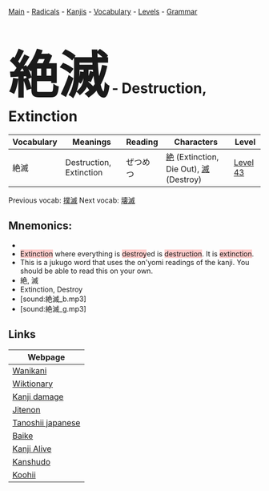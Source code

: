 <style> bigfont {font-size: 100px}</style>
[Main](../README.md) -
[Radicals](../radicals.md) -
[Kanjis](../kanjis.md) -
[Vocabulary](../vocabulary.md) -
[Levels](../levels.md) -
[Grammar](../grammar.md)
# <bigfont> 絶滅</bigfont> - Destruction, Extinction 

| Vocabulary | Meanings | Reading | Characters | Level |
| --- | --- | --- | --- | --- |
| 絶滅 | Destruction, Extinction | ぜつめつ |  [絶](../kanjis/絶.md) (Extinction, Die Out), [滅](../kanjis/滅.md) (Destroy) | [Level 43](../levels/wk_level43.md) |

Previous vocab: [撲滅](撲滅.md) Next vocab: [壊滅](壊滅.md) 

## Mnemonics:

* 
* <span style="background-color:#ffcccb"> Extinction</span> where everything is <span style="background-color:#ffcccb"> destroy</span>ed is <span style="background-color:#ffcccb"> destruction</span>. It is <span style="background-color:#ffcccb"> extinction</span>.
* This is a jukugo word that uses the on'yomi readings of the kanji. You should be able to read this on your own.
* 絶, 滅
* Extinction, Destroy
* [sound:絶滅_b.mp3]
* [sound:絶滅_g.mp3]


## Links 

| Webpage |
| --- |
| [Wanikani          ](https://www.wanikani.com/kanji/絶滅) |
| [Wiktionary        ](https://en.wiktionary.org/wiki/絶滅) |
| [Kanji damage      ](http://www.kanjidamage.com/kanji/search?utf8=✓&q=絶滅) |
| [Jitenon           ](https://jitenon.com/kanji/絶滅) |
| [Tanoshii japanese ](https://www.tanoshiijapanese.com/dictionary/kanji.cfm?k=絶滅) |
| [Baike             ](https://baike.baidu.com/item/絶滅) |
| [Kanji Alive       ](https://app.kanjialive.com/絶滅) |
| [Kanshudo          ](https://www.kanshudo.com/searchmn?q=絶滅) |
| [Koohii            ](https://kanji.koohii.com/study/kanji/絶滅) |
